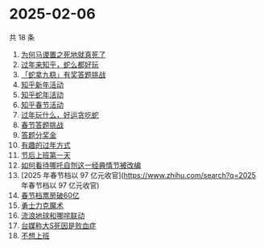 # 2025-02-06

共 18 条

<!-- BEGIN ZHIHUSEARCH -->
<!-- 最后更新时间 Thu Feb 06 2025 22:18:47 GMT+0800 (China Standard Time) -->
1. [为何马谡置之死地就真死了](https://www.zhihu.com/search?q=为何马谡置之死地就真死了)
1. [过年来知乎，蛇么都好玩](https://www.zhihu.com/search?q=过年来知乎，蛇么都好玩)
1. [「蛇拿九稳」有奖答题挑战](https://www.zhihu.com/search?q=「蛇拿九稳」有奖答题挑战)
1. [知乎新年活动](https://www.zhihu.com/search?q=知乎新年活动)
1. [知乎蛇年活动](https://www.zhihu.com/search?q=知乎蛇年活动)
1. [知乎春节活动](https://www.zhihu.com/search?q=知乎春节活动)
1. [过年玩什么，好运贪吃蛇](https://www.zhihu.com/search?q=过年玩什么，好运贪吃蛇)
1. [春节答题挑战](https://www.zhihu.com/search?q=春节答题挑战)
1. [答题分奖金](https://www.zhihu.com/search?q=答题分奖金)
1. [有趣的过年方式](https://www.zhihu.com/search?q=有趣的过年方式)
1. [节后上班第一天](https://www.zhihu.com/search?q=节后上班第一天)
1. [如何看待哪吒自刎这一经典情节被改编](https://www.zhihu.com/search?q=如何看待哪吒自刎这一经典情节被改编)
1. [2025 年春节档以 97 亿元收官](https://www.zhihu.com/search?q=2025 年春节档以 97 亿元收官)
1. [春节档票房破60亿](https://www.zhihu.com/search?q=春节档票房破60亿)
1. [勇士力克魔术](https://www.zhihu.com/search?q=勇士力克魔术)
1. [流浪地球和哪咤联动](https://www.zhihu.com/search?q=流浪地球和哪咤联动)
1. [台媒称大S死因是败血症](https://www.zhihu.com/search?q=台媒称大S死因是败血症)
1. [不想上班](https://www.zhihu.com/search?q=不想上班)
<!-- END ZHIHUSEARCH -->
